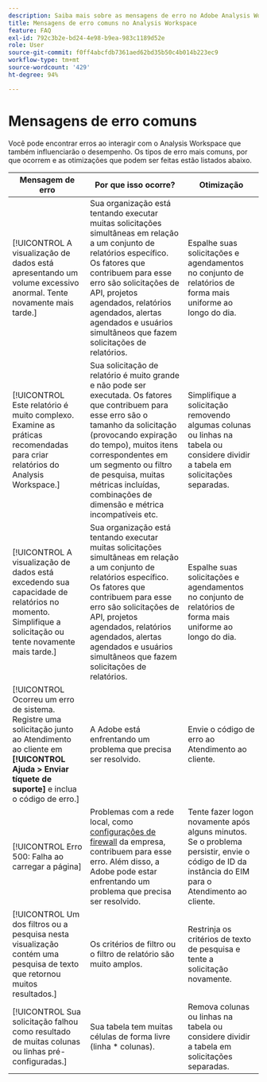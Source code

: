 ```yaml
---
description: Saiba mais sobre as mensagens de erro no Adobe Analysis Workspace e seus componentes relacionados
title: Mensagens de erro comuns no Analysis Workspace
feature: FAQ
exl-id: 792c3b2e-bd24-4e98-b9ea-983c1189d52e
role: User
source-git-commit: f0ff4abcfdb7361aed62bd35b50c4b014b223ec9
workflow-type: tm+mt
source-wordcount: '429'
ht-degree: 94%

---
```


# Mensagens de erro comuns

Você pode encontrar erros ao interagir com o Analysis Workspace que também influenciarão o desempenho. Os tipos de erro mais comuns, por que ocorrem e as otimizações que podem ser feitas estão listados abaixo.

| Mensagem de erro | Por que isso ocorre? | Otimização |
| --- | --- | --- |
| [!UICONTROL A visualização de dados está apresentando um volume excessivo anormal. Tente novamente mais tarde.] | Sua organização está tentando executar muitas solicitações simultâneas em relação a um conjunto de relatórios específico. Os fatores que contribuem para esse erro são solicitações de API, projetos agendados, relatórios agendados, alertas agendados e usuários simultâneos que fazem solicitações de relatórios. | Espalhe suas solicitações e agendamentos no conjunto de relatórios de forma mais uniforme ao longo do dia. |
| [!UICONTROL Este relatório é muito complexo. Examine as práticas recomendadas para criar relatórios do Analysis Workspace.] | Sua solicitação de relatório é muito grande e não pode ser executada. Os fatores que contribuem para esse erro são o tamanho da solicitação (provocando expiração do tempo), muitos itens correspondentes em um segmento ou filtro de pesquisa, muitas métricas incluídas, combinações de dimensão e métrica incompatíveis etc. | Simplifique a solicitação removendo algumas colunas ou linhas na tabela ou considere dividir a tabela em solicitações separadas. |
| [!UICONTROL A visualização de dados está excedendo sua capacidade de relatórios no momento. Simplifique a solicitação ou tente novamente mais tarde.] | Sua organização está tentando executar muitas solicitações simultâneas em relação a um conjunto de relatórios específico. Os fatores que contribuem para esse erro são solicitações de API, projetos agendados, relatórios agendados, alertas agendados e usuários simultâneos que fazem solicitações de relatórios. | Espalhe suas solicitações e agendamentos no conjunto de relatórios de forma mais uniforme ao longo do dia. |
| [!UICONTROL Ocorreu um erro de sistema. Registre uma solicitação junto ao Atendimento ao cliente em **[!UICONTROL Ajuda > Enviar tíquete de suporte]** e inclua o código de erro.] | A Adobe está enfrentando um problema que precisa ser resolvido. | Envie o código de erro ao Atendimento ao cliente. |
| [!UICONTROL Erro 500: Falha ao carregar a página] | Problemas com a rede local, como [configurações de firewall](https://experienceleague.adobe.com/docs/analytics/technotes/ip-addresses.html?lang=pt-BR) da empresa, contribuem para esse erro. Além disso, a Adobe pode estar enfrentando um problema que precisa ser resolvido. | Tente fazer logon novamente após alguns minutos. Se o problema persistir, envie o código de ID da instância do EIM para o Atendimento ao cliente. |
| [!UICONTROL Um dos filtros ou a pesquisa nesta visualização contém uma pesquisa de texto que retornou muitos resultados.] | Os critérios de filtro ou o filtro de relatório são muito amplos. | Restrinja os critérios de texto de pesquisa e tente a solicitação novamente. |
| [!UICONTROL Sua solicitação falhou como resultado de muitas colunas ou linhas pré-configuradas.] | Sua tabela tem muitas células de forma livre (linha * colunas). | Remova colunas ou linhas na tabela ou considere dividir a tabela em solicitações separadas. |
